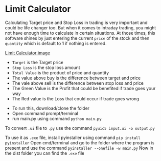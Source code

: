 # Limit Calculator

Calculating Target price and Stop Loss in trading is very important and could be life changer too.
But when it comes to intraday trading, you might not have enough time to calculate in certain situations.
At those times, this software shines by just entering the current `price` of the stock and then
`quantity` which is default to 1 if nothing is entered.


[Limit Calculator image](limitCalc.png?raw=true)

* `Target` is the Target price
* `Stop Loss` is the stop loss amount
* `Total Value` is the product of price and quantity
* The value above buy is the difference between target and price
* The vale above sell is the difference between stop loss and price
* The Green Value is the Profit that could be benefited if trade goes your way
* The Red value is the Loss that could occur if trade goes wrong

- To run this, download/clone the folder
- Open command prompt/terminal
- run main.py using command `python main.py`

To convert `.ui` file to `.py` use the command `pyuic5 input.ui -o output.py`

To use it as `.exe` file, install pyinstaller using command `pip install pyinstaller`
Open cmd/terminal and go to the folder where the program is present and use the command `pyinstaller --onefile -w main.py`
Now in the dist folder you can find the `.exe` file

